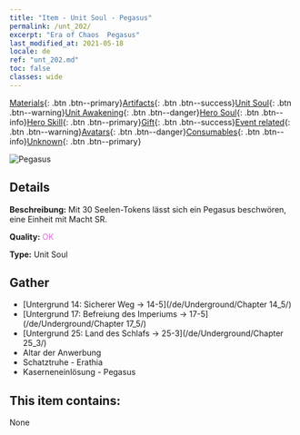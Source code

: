 ```yaml
---
title: "Item - Unit Soul - Pegasus"
permalink: /unt_202/
excerpt: "Era of Chaos  Pegasus"
last_modified_at: 2021-05-18
locale: de
ref: "unt_202.md"
toc: false
classes: wide
---
```

 [Materials](/ItemsDE/){: .btn .btn--primary}[Artifacts](/ItemsDE/Artifacts/){: .btn .btn--success}[Unit Soul](/ItemsDE/UnitSoul/){: .btn .btn--warning}[Unit Awakening](/ItemsDE/UnitAwakening/){: .btn .btn--danger}[Hero Soul](/ItemsDE/HeroSoul/){: .btn .btn--info}[Hero Skill](/ItemsDE/HeroSkill/){: .btn .btn--primary}[Gift](/ItemsDE/Gift/){: .btn .btn--success}[Event related](/ItemsDE/Events/){: .btn .btn--warning}[Avatars](/ItemsDE/Avatars/){: .btn .btn--danger}[Consumables](/ItemsDE/Consumables/){: .btn .btn--info}[Unknown](/ItemsDE/Unknown/){: .btn .btn--primary}

 ![Pegasus](/images/u/ti_feima.jpg)

## Details
 **Beschreibung:** Mit 30 Seelen-Tokens lässt sich ein Pegasus beschwören, eine Einheit mit Macht SR.

 **Quality:** <span style="color: #DA70D6">OK</span>

 **Type:** Unit Soul

## Gather

*    [Untergrund 14: Sicherer Weg -> 14-5](/de/Underground/Chapter 14_5/) 
*    [Untergrund 17: Befreiung des Imperiums -> 17-5](/de/Underground/Chapter 17_5/) 
*    [Untergrund 25: Land des Schlafs -> 25-3](/de/Underground/Chapter 25_3/) 
*    Altar der Anwerbung 
*    Schatztruhe - Erathia 
*    Kaserneneinlösung - Pegasus 

## This item contains:

  None

